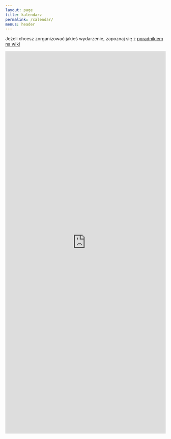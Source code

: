 ```yaml
---
layout: page
title: kalendarz
permalink: /calendar/
menus: header
---
```


Jeżeli chcesz zorganizować jakieś wydarzenie, zapoznaj się z [poradnikiem na wiki](https://wiki.at.hsp.sh/poradniki/zrob_se_meetup)

<iframe src="https://wydarzenia.hsp.sh/" style="border: 0;  max-width: 100%; width:800px; height: 1200px;background: white" frameborder="0" scrolling="no"></iframe>